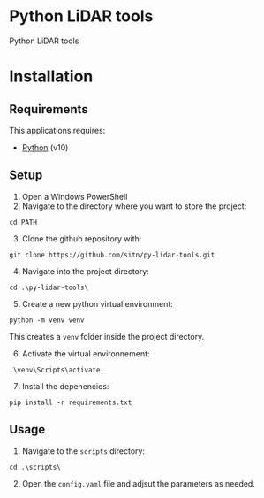 # Python LiDAR tools

Python LiDAR tools

# Installation

## Requirements

This applications requires:

- [Python](https://www.python.org/) (v10)

## Setup

1. Open a Windows PowerShell
2. Navigate to the directory where you want to store the project:

```
cd PATH
```

3. Clone the github repository with:

```
git clone https://github.com/sitn/py-lidar-tools.git
```

4. Navigate into the project directory:

```
cd .\py-lidar-tools\
```

5. Create a new python virtual environment:

```
python -m venv venv
```

This creates a `venv` folder inside the project directory.

6. Activate the virtual environnement:

```
.\venv\Scripts\activate
```

7. Install the depenencies:

```
pip install -r requirements.txt
```

## Usage

1. Navigate to the `scripts` directory:

```
cd .\scripts\
```

2. Open the `config.yaml` file and adjsut the parameters as needed.
